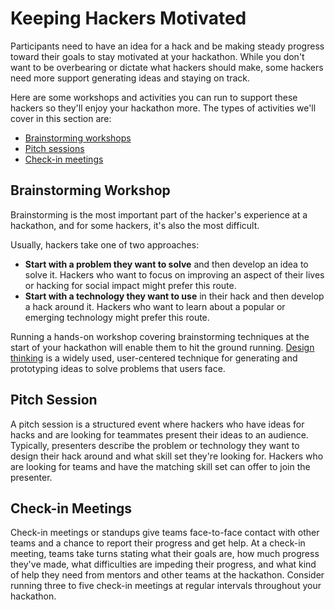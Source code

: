 # Keeping Hackers Motivated

Participants need to have an idea for a hack and be making steady progress
toward their goals to stay motivated at your hackathon. While you don't want to
be overbearing or dictate what hackers should make, some hackers need more
support generating ideas and staying on track.

Here are some workshops and activities you can run to support these hackers
so they'll enjoy your hackathon more. The types of activities we'll cover in
this section are:

- [Brainstorming workshops](#brainstorming-workshop)
- [Pitch sessions](#pitch-session)
- [Check-in meetings](#check-in-meetings)

## Brainstorming Workshop

Brainstorming is the most important part of the hacker's experience at a
hackathon, and for some hackers, it's also the most difficult.

Usually, hackers take one of two approaches:

- **Start with a problem they want to solve** and then develop an idea to solve it.
  Hackers who want to focus on improving an aspect of their lives or hacking for
  social impact might prefer this route.
- **Start with a technology they want to use** in their hack and then develop a
  hack around it. Hackers who want to learn about a popular or emerging
  technology might prefer this route.

Running a hands-on workshop covering brainstorming techniques at the start of
your hackathon will enable them to hit the ground running. [Design thinking] is
a widely used, user-centered technique for generating and prototyping ideas to
solve problems that users face.

[design thinking]: https://www.designbetter.co/design-thinking

## Pitch Session

A pitch session is a structured event where hackers who have ideas for hacks
and are looking for teammates present their ideas to an audience. Typically,
presenters describe the problem or technology they want to design their hack
around and what skill set they're looking for. Hackers who are looking for teams
and have the matching skill set can offer to join the presenter.

## Check-in Meetings

Check-in meetings or standups give teams face-to-face contact with other teams
and a chance to report their progress and get help. At a check-in meeting, teams
take turns stating what their goals are, how much progress they've made,
what difficulties are impeding their progress, and what kind of help they need
from mentors and other teams at the hackathon. Consider running three to five
check-in meetings at regular intervals throughout your hackathon.
